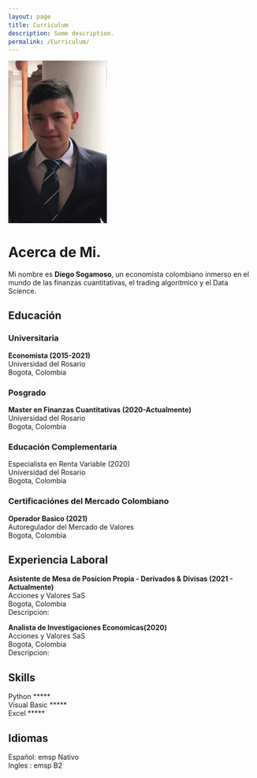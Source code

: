 ```yaml
---
layout: page
title: Curriculum
description: Some description.
permalink: /Curriculum/
---
```


<img class="img-rounded" src="/assets/img/uploads/diego foto 4x4.jpg" alt="Diego Sogamoso" width="200">

# Acerca de Mi.

Mi nombre es **Diego Sogamoso**, un economista colombiano inmerso en el mundo de las finanzas cuantitativas, el trading algoritmico y el Data Science.

## Educación

### Universitaria

**Economista (2015-2021)**<br>
Universidad del Rosario<br>
Bogota, Colombia<br>

### Posgrado

**Master en Finanzas Cuantitativas (2020-Actualmente)**<br>
Universidad del Rosario<br>
Bogota, Colombia<br>

### Educación Complementaria

 Especialista en Renta Variable (2020)<br>
 Universidad del Rosario<br>
 Bogota, Colombia<br>
    
### Certificaciónes del Mercado Colombiano

 **Operador Basico (2021)**<br>
 Autoregulador del Mercado de Valores<br>
 Bogota, Colombia<br>

## Experiencia Laboral
  
 **Asistente de Mesa de Posicion Propia  - Derivados & Divisas (2021 - Actualmente)**<br>
 Acciones y Valores SaS<br>
 Bogota, Colombia<br>
 Descripcion:
    
 **Analista de Investigaciones Economicas(2020)**<br>
 Acciones y Valores SaS<br>
 Bogota, Colombia<br>
 Descripcion:

## Skills

 Python       *****<br>
 Visual Basic *****<br>
 Excel        *****<br>
    
## Idiomas

 Español: emsp Nativo<br>
 Ingles : emsp B2<br>
    
    



